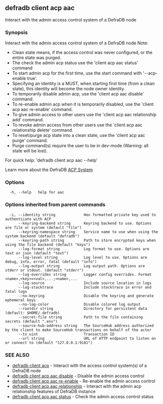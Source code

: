 ## defradb client acp aac

Interact with the admin access control system of a DefraDB node

### Synopsis

Interact with the admin access control system of a DefraDB node
Note:
- Clean state means, if the access control was never configured, or the entire state was purged.
- The check the admin acp status use the 'client acp aac status' command
- To start admin acp for the first time, use the start command with '--acp-enable true'.
- Specifying an identity is a MUST, when starting first time (from a clean state), this identity
will become the node owner identity.
- To temporarily disable admin acp, use the 'client acp aac disable' command.
- To re-enable admin acp when it is temporarily disabled, use the 'client acp aac re-enable' command.
- To give admin access to other users use the 'client acp aac relationship add' command.
- To revoke admin access from other users use the 'client acp aac relationship delete' command.
- To reset/purge acp state into a clean state, use the 'client acp aac purge' command.
- Purge command(s) require the user to be in dev-mode (Warning: all state will be lost).

For quick help: 'defradb client acp aac --help'

Learn more about the DefraDB [ACP System](/acp/README.md)

		

### Options

```
  -h, --help   help for aac
```

### Options inherited from parent commands

```
  -i, --identity string             Hex formatted private key used to authenticate with ACP
      --keyring-backend string      Keyring backend to use. Options are file or system (default "file")
      --keyring-namespace string    Service name to use when using the system backend (default "defradb")
      --keyring-path string         Path to store encrypted keys when using the file backend (default "keys")
      --log-format string           Log format to use. Options are text or json (default "text")
      --log-level string            Log level to use. Options are debug, info, error, fatal (default "info")
      --log-output string           Log output path. Options are stderr or stdout. (default "stderr")
      --log-overrides string        Logger config overrides. Format <name>,<key>=<val>,...;<name>,...
      --log-source                  Include source location in logs
      --log-stacktrace              Include stacktrace in error and fatal logs
      --no-keyring                  Disable the keyring and generate ephemeral keys
      --no-log-color                Disable colored log output
      --rootdir string              Directory for persistent data (default: $HOME/.defradb)
      --secret-file string          Path to the file containing secrets (default ".env")
      --source-hub-address string   The SourceHub address authorized by the client to make SourceHub transactions on behalf of the actor
      --tx uint                     Transaction ID
      --url string                  URL of HTTP endpoint to listen on or connect to (default "127.0.0.1:9181")
```

### SEE ALSO

* [defradb client acp](defradb_client_acp.md)	 - Interact with the access control system(s) of a DefraDB node
* [defradb client acp aac disable](defradb_client_acp_aac_disable.md)	 - Disable the admin access control
* [defradb client acp aac re-enable](defradb_client_acp_aac_re-enable.md)	 - Re-enable the admin access control
* [defradb client acp aac relationship](defradb_client_acp_aac_relationship.md)	 - Interact with the admin acp relationship features of DefraDB instance
* [defradb client acp aac status](defradb_client_acp_aac_status.md)	 - Check the admin access control status

